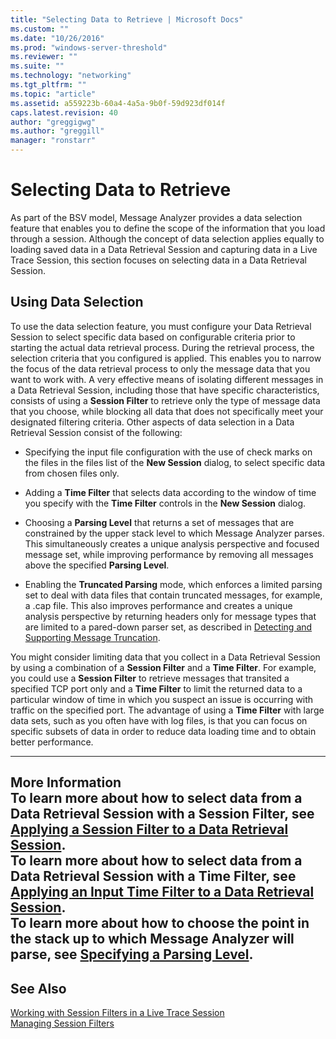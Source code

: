 ```yaml
---
title: "Selecting Data to Retrieve | Microsoft Docs"
ms.custom: ""
ms.date: "10/26/2016"
ms.prod: "windows-server-threshold"
ms.reviewer: ""
ms.suite: ""
ms.technology: "networking"
ms.tgt_pltfrm: ""
ms.topic: "article"
ms.assetid: a559223b-60a4-4a5a-9b0f-59d923df014f
caps.latest.revision: 40
author: "greggigwg"
ms.author: "greggill"
manager: "ronstarr"
---
```

# Selecting Data to Retrieve
As part of the BSV model, Message Analyzer provides a data selection feature that enables you to define the scope of the information that you load through a session. Although the concept of data selection applies equally to loading saved data in a Data Retrieval Session and capturing data in a Live Trace Session, this section focuses on selecting data in a Data Retrieval Session.  
  
## Using Data Selection  
 To use the data selection feature, you must configure your Data Retrieval Session to select specific data based on configurable criteria prior to starting the actual data retrieval process. During the retrieval process, the selection criteria that you configured is applied. This enables you to narrow the focus of the data retrieval process to only the message data that you want to work with. A very effective means of isolating different messages in a Data Retrieval Session, including those that have specific characteristics, consists of using a **Session Filter** to retrieve only the type of message data that you choose, while blocking all data that does not specifically meet your designated filtering criteria. Other aspects of data selection in a Data Retrieval Session consist of the following:  
  
-   Specifying the input file configuration with the use of check marks on the files in the files list of the **New Session** dialog, to select specific data from chosen files only.  
  
-   Adding a **Time Filter** that selects data according to the window of time you specify with the **Time Filter** controls in the **New Session** dialog.  
  
-   Choosing a **Parsing Level** that returns a set of messages that are constrained by the upper stack level to which Message Analyzer parses. This simultaneously creates a unique analysis perspective and focused message set, while improving performance by removing all messages above the specified **Parsing Level**.  
  
-   Enabling the **Truncated Parsing** mode, which enforces a limited parsing set to deal with data files that contain truncated messages, for example, a .cap file. This also improves performance and creates a unique analysis perspective by returning headers only for message types that are limited to a pared-down parser set, as described in [Detecting and Supporting Message Truncation](detecting-and-supporting-message-truncation.md).  
  
 You might consider limiting data that you collect in a Data Retrieval Session by using a combination of a **Session Filter** and a **Time Filter**. For example, you could use a **Session Filter** to retrieve messages that transited a specified TCP port only and a **Time Filter** to limit the returned data to a particular window of time in which you suspect an issue is occurring with traffic on the specified port. The advantage of using a **Time Filter** with large data sets, such as you often have with log files, is that you can focus on specific subsets of data in order to reduce data loading time and to obtain better performance.  
  
---  
  
 **More Information**   
 **To learn more** about how to select data from a Data Retrieval Session with a **Session Filter**, see [Applying a Session Filter to a Data Retrieval Session](applying-a-session-filter-to-a-data-retrieval-session.md).  
**To learn more** about how to select data from a Data Retrieval Session with a **Time Filter**, see [Applying an Input Time Filter to a Data Retrieval Session](applying-an-input-time-filter-to-a-data-retrieval-session.md).   
**To learn more** about how to choose the point in the stack up to which Message Analyzer will parse, see  [Specifying a Parsing Level](specifying-a-parsing-level.md).  
---  
  
## See Also  
 [Working with Session Filters in a Live Trace Session](working-with-session-filters-in-a-live-trace-session.md)   
 [Managing Session Filters](managing-session-filters.md)